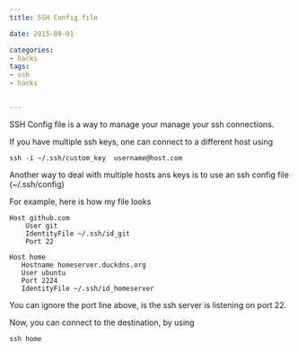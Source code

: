 ```yaml
---
title: SSH Config file

date: 2015-09-01

categories:
- hacks
tags:
- ssh
- hacks


---
```

SSH Config file is a way to manage your manage your ssh connections.
<!--more-->



If you have multiple ssh keys, one can connect to a different host using

```
ssh -i ~/.ssh/custom_key  username@host.com
```

Another way to deal with multiple hosts ans keys is to use an ssh config file (~/.ssh/config)

For example, here is how my file looks

```
Host github.com
    User git
    IdentityFile ~/.ssh/id_git
    Port 22

Host home
   Hostname homeserver.duckdns.org
   User ubuntu
   Port 2224
   IdentityFile ~/.ssh/id_homeserver

```

You can ignore the port line above, is the ssh server is listening on port 22.

Now, you can connect to the destination, by using
```
ssh home
```
